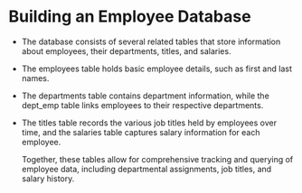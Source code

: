 # Building an Employee Database

* The database consists of several related tables that store information about employees, their departments, titles, and salaries.
* The employees table holds basic employee details, such as first and last names.
* The departments table contains department information, while the dept_emp table links employees to their respective departments.
* The titles table records the various job titles held by employees over time, and the salaries table captures salary information for each employee.

  Together, these tables allow for comprehensive tracking and querying of employee data, including departmental assignments, job titles, and salary history.
